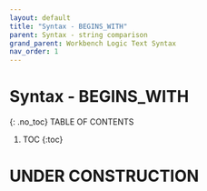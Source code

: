 ```yaml
---
layout: default
title: "Syntax - BEGINS_WITH"
parent: Syntax - string comparison
grand_parent: Workbench Logic Text Syntax
nav_order: 1
---
```

# Syntax - BEGINS_WITH
{: .no_toc}
TABLE OF CONTENTS 
1. TOC
{:toc}  
 
# UNDER CONSTRUCTION

